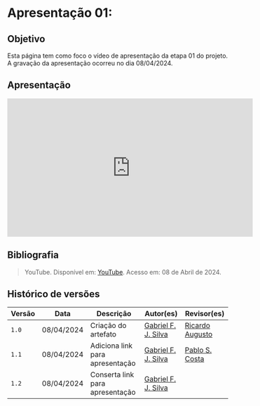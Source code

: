 # Apresentação 01:

## Objetivo
Esta página tem como foco o vídeo de apresentação da etapa 01 do projeto. A gravação da apresentação ocorreu no dia 08/04/2024.

## Apresentação

<p style="text-align: center"><iframe width="560" height="315" src="https://youtu.be/embed/V_irKnFe6BY" title="YouTube video player" frameborder="0" allow="accelerometer; autoplay; clipboard-write; encrypted-media; gyroscope; picture-in-picture; web-share" allowfullscreen></iframe></p>

## Bibliografia

>YouTube. Disponível em: [YouTube](https://www.youtube.com/). Acesso em: 08 de Abril de 2024.

## Histórico de versões
Versão |   Data  | Descrição | Autor(es) | Revisor(es)
------ | ---- | ------ | ---------- | ----------
`1.0` | 08/04/2024 | Criação do artefato | [Gabriel F. J. Silva](https://github.com/MMcLovin) | [Ricardo Augusto](https://www.github.com/avmricardo)
`1.1` | 08/04/2024 | Adiciona link para apresentação | [Gabriel F. J. Silva](https://github.com/MMcLovin) | [Pablo S. Costa](https://www.github.com/pabloheika)
`1.2` | 08/04/2024 | Conserta link para apresentação | [Gabriel F. J. Silva](https://github.com/MMcLovin) | 
